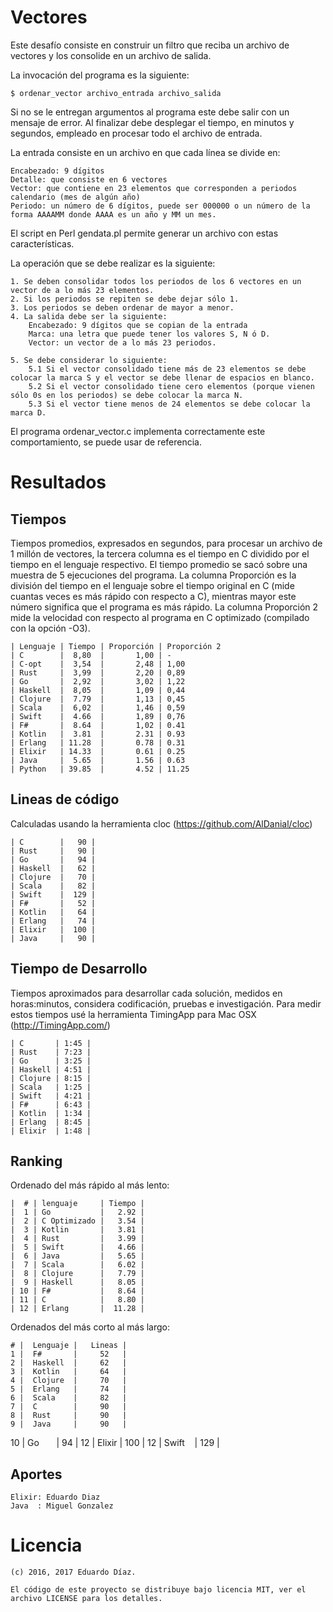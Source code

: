 # Vectores

Este desafío consiste en construir un filtro que reciba un archivo de vectores y los consolide en un archivo de salida.

La invocación del programa es la siguiente:

    $ ordenar_vector archivo_entrada archivo_salida

Si no se le entregan argumentos al programa este debe salir con un mensaje de error.
Al finalizar debe desplegar el tiempo, en minutos y segundos, empleado en procesar todo el archivo de entrada.

La entrada consiste en un archivo en que cada línea se divide en:

    Encabezado: 9 dígitos
    Detalle: que consiste en 6 vectores
    Vector: que contiene en 23 elementos que corresponden a periodos calendario (mes de algún año)
    Periodo: un número de 6 dígitos, puede ser 000000 o un número de la forma AAAAMM donde AAAA es un año y MM un mes.

El script en Perl gendata.pl permite generar un archivo con estas características.

La operación que se debe realizar es la siguiente:

    1. Se deben consolidar todos los periodos de los 6 vectores en un vector de a lo más 23 elementos.
    2. Si los periodos se repiten se debe dejar sólo 1.
    3. Los periodos se deben ordenar de mayor a menor.
    4. La salida debe ser la siguiente:
        Encabezado: 9 dígitos que se copian de la entrada
        Marca: una letra que puede tener los valores S, N ó D.
        Vector: un vector de a lo más 23 periodos.

    5. Se debe considerar lo siguiente:
        5.1 Si el vector consolidado tiene más de 23 elementos se debe colocar la marca S y el vector se debe llenar de espacios en blanco.
        5.2 Si el vector consolidado tiene cero elementos (porque vienen sólo 0s en los periodos) se debe colocar la marca N.
        5.3 Si el vector tiene menos de 24 elementos se debe colocar la marca D.

El programa ordenar_vector.c implementa correctamente este comportamiento, se puede usar de referencia.


# Resultados

## Tiempos

Tiempos promedios, expresados en segundos, para procesar un archivo de 1 millón de vectores, la tercera columna es el tiempo en C dividido por el tiempo en el lenguaje respectivo. El tiempo promedio se sacó sobre una muestra de 5 ejecuciones del programa. La columna Proporción es la división del tiempo en el lenguaje sobre el tiempo original en C (mide cuantas veces es más rápido con respecto a C), mientras mayor este número significa que el programa es más rápido. La columna Proporción 2 mide la velocidad con respecto al programa en C optimizado (compilado con la opción -O3).

    | Lenguaje | Tiempo | Proporción | Proporción 2
    | C        |  8,80  |       1,00 | -
    | C-opt    |  3,54  |       2,48 | 1,00
    | Rust     |  3,99  |       2,20 | 0,89
    | Go       |  2,92  |       3,02 | 1,22
    | Haskell  |  8,05  |       1,09 | 0,44
    | Clojure  |  7.79  |       1,13 | 0,45
    | Scala    |  6,02  |       1,46 | 0,59
    | Swift    |  4.66  |       1,89 | 0,76
    | F#       |  8.64  |       1,02 | 0.41
    | Kotlin   |  3.81  |       2.31 | 0.93
    | Erlang   | 11.28  |       0.78 | 0.31
    | Elixir   | 14.33  |       0.61 | 0.25
    | Java     |  5.65  |       1.56 | 0.63
    | Python   | 39.85  |       4.52 | 11.25 

## Lineas de código

Calculadas usando la herramienta cloc (https://github.com/AlDanial/cloc)

    | C        |   90 |
    | Rust     |   90 |
    | Go       |   94 |
    | Haskell  |   62 |
    | Clojure  |   70 | 
    | Scala    |   82 | 
    | Swift    |  129 |
    | F#       |   52 |
    | Kotlin   |   64 |
    | Erlang   |   74 |
    | Elixir   |  100 |
    | Java     |   90 |

## Tiempo de Desarrollo

Tiempos aproximados para desarrollar cada solución, medidos en horas:minutos, considera codificación, pruebas e investigación.
Para medir estos tiempos usé la herramienta TimingApp para Mac OSX (http://TimingApp.com/)

    | C       | 1:45 |
    | Rust    | 7:23 |
    | Go      | 3:25 |
    | Haskell | 4:51 |
    | Clojure | 8:15 |
    | Scala   | 1:25 |
    | Swift   | 4:21 |
    | F#      | 6:43 |
    | Kotlin  | 1:34 |
    | Erlang  | 8:45 |
    | Elixir  | 1:48 |

## Ranking

Ordenado del más rápido al más lento:

    |  # | lenguaje     | Tiempo |
    |  1 | Go           |   2.92 |
    |  2 | C Optimizado |   3.54 |
    |  3 | Kotlin       |   3.81 |
    |  4 | Rust         |   3.99 |
    |  5 | Swift        |   4.66 |
    |  6 | Java         |   5.65 |
    |  7 | Scala        |   6.02 |
    |  8 | Clojure      |   7.79 |
    |  9 | Haskell      |   8.05 |
    | 10 | F#           |   8.64 |
    | 11 | C            |   8.80 |
    | 12 | Erlang       |  11.28 |

Ordenados del más corto al más largo:

    # |  Lenguaje |   Lineas |
    1 |  F#       |     52   |
    2 |  Haskell  |     62   |   
    3 |  Kotlin   |     64   |
    4 |  Clojure  |     70   |
    5 |  Erlang   |     74   |
    6 |  Scala    |     82   |
    7 |  C        |     90   |
    8 |  Rust     |     90   |
    9 |  Java     |     90   |
   10 |  Go       |     94   |
   12 |  Elixir   |    100   |
   12 |  Swift    |    129   |

## Aportes

    Elixir: Eduardo Diaz
    Java  : Miguel Gonzalez

# Licencia

	(c) 2016, 2017 Eduardo Díaz.

	El código de este proyecto se distribuye bajo licencia MIT, ver el archivo LICENSE para los detalles.


